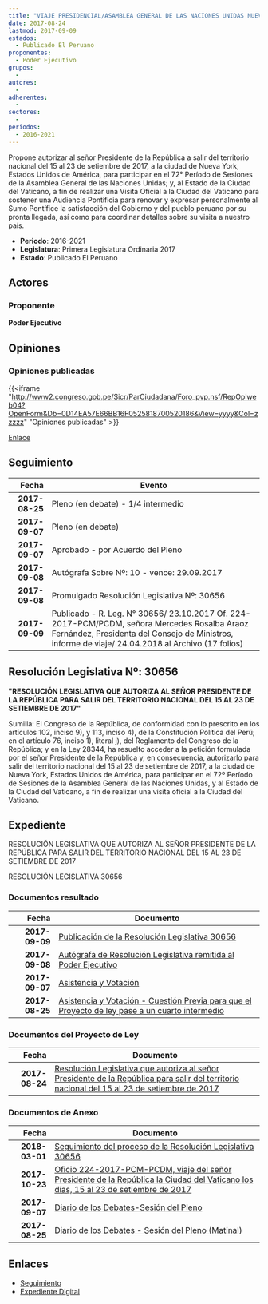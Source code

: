 ```yaml
---
title: "VIAJE PRESIDENCIAL/ASAMBLEA GENERAL DE LAS NACIONES UNIDAS NUEVA YORK, ESTADOS UNIDOS DE AMÉRICA"
date: 2017-08-24
lastmod: 2017-09-09
estados: 
  - Publicado El Peruano
proponentes: 
  - Poder Ejecutivo
grupos: 
  - 
autores: 
  - 
adherentes: 
  - 
sectores: 
  - 
periodos: 
  - 2016-2021
---
```


Propone autorizar al señor Presidente de la República a salir del territorio nacional del 15 al 23 de setiembre de 2017, a la ciudad de Nueva York, Estados Unidos de América, para participar en el 72° Período de Sesiones de la Asamblea General de las Naciones Unidas; y, al Estado de la Ciudad del Vaticano, a fin de realizar una Visita Oficial a la Ciudad del Vaticano para sostener una Audiencia Pontificia para renovar y expresar personalmente al Sumo Pontífice la satisfacción del Gobierno y del pueblo peruano por su pronta llegada, así como para coordinar detalles sobre su visita a nuestro país.

- **Periodo**: 2016-2021
- **Legislatura**: Primera Legislatura Ordinaria 2017
- **Estado**: Publicado El Peruano

## Actores

### Proponente

**Poder Ejecutivo**


## Opiniones

### Opiniones publicadas

{{<iframe "http://www2.congreso.gob.pe/Sicr/ParCiudadana/Foro_pvp.nsf/RepOpiweb04?OpenForm&Db=0D14EA57E66BB16F0525818700520186&View=yyyy&Col=zzzzz" "Opiniones publicadas" >}}

[Enlace](http://www2.congreso.gob.pe/Sicr/ParCiudadana/Foro_pvp.nsf/RepOpiweb04?OpenForm&Db=0D14EA57E66BB16F0525818700520186&View=yyyy&Col=zzzzz)

## Seguimiento

| Fecha | Evento |
|------:|--------|
| **2017-08-25** | Pleno (en debate) - 1/4 intermedio|
| **2017-09-07** | Pleno (en debate)|
| **2017-09-07** | Aprobado - por Acuerdo del Pleno|
| **2017-09-08** | Autógrafa Sobre Nº: 10 - vence: 29.09.2017|
| **2017-09-08** | Promulgado Resolución Legislativa Nº: 30656|
| **2017-09-09** | Publicado - R. Leg. N° 30656/ 23.10.2017 Of. 224-2017-PCM/PCDM, señora Mercedes Rosalba Araoz Fernández, Presidenta del Consejo de Ministros, informe de viaje/ 24.04.2018 al Archivo (17 folios)|

## Resolución Legislativa Nº: 30656

**"RESOLUCIÓN LEGISLATIVA QUE AUTORIZA AL SEÑOR PRESIDENTE DE LA REPÚBLICA PARA SALIR DEL TERRITORIO NACIONAL DEL 15 AL 23 DE SETIEMBRE DE 2017"**

Sumilla: El Congreso de la República, de conformidad con lo prescrito en los artículos 102, inciso 9), y 113, inciso 4), de la Constitución Política del Perú; en el artículo 76, inciso 1), literal j), del Reglamento del Congreso de la República; y en la Ley 28344, ha resuelto acceder a la petición formulada por el señor Presidente de la República y, en consecuencia, autorizarlo para salir del territorio nacional del 15 al 23 de setiembre de 2017, a la ciudad de Nueva York, Estados Unidos de América, para participar en el 72º Período de Sesiones de la Asamblea General de las Naciones Unidas, y al Estado de la Ciudad del Vaticano, a fin de realizar una visita oficial a la Ciudad del Vaticano.


## Expediente

RESOLUCIÓN LEGISLATIVA QUE AUTORIZA AL SEÑOR PRESIDENTE DE LA REPÚBLICA PARA SALIR DEL TERRITORIO NACIONAL DEL 15 AL 23 DE SETIEMBRE DE 2017

RESOLUCIÓN LEGISLATIVA 30656


### Documentos resultado

| Fecha | Documento |
|------:|--------|
| **2017-09-09** | [Publicación de la Resolución Legislativa 30656](http://www.leyes.congreso.gob.pe/Documentos/2016_2021/ADLP/Normas_Legales/30656-RLG.pdf) |
| **2017-09-08** | [Autógrafa de Resolución Legislativa remitida al Poder Ejecutivo](http://www.leyes.congreso.gob.pe/Documentos/2016_2021/Autografas/Ley_y_de_Resolucion_Legislativa/AU0182420170908.pdf) |
| **2017-09-07** | [Asistencia y Votación](http://www.leyes.congreso.gob.pe/Documentos/2016_2021/Asistencia_y_Votacion/Proyectos_de_Ley/AV0182420170907.pdf) |
| **2017-08-25** | [Asistencia y Votación - Cuestión Previa para que el Proyecto de ley pase a un cuarto intermedio](http://www.leyes.congreso.gob.pe/Documentos/2016_2021/Asistencia_y_Votacion/Proyectos_de_Ley/AVCP0182420170825.pdf) |

### Documentos del Proyecto de Ley

| Fecha | Documento |
|------:|--------|
| **2017-08-24** | [Resolución Legislativa que autoriza al señor Presidente de la República para salir del territorio nacional del 15 al 23 de setiembre de 2017](http://www.leyes.congreso.gob.pe/Documentos/2016_2021/Proyectos_de_Ley_y_de_Resoluciones_Legislativas/PL0182420170824.pdf) |

### Documentos de Anexo

| Fecha | Documento |
|------:|--------|
| **2018-03-01** | [Seguimiento del proceso de la Resolución Legislativa 30656](http://www.leyes.congreso.gob.pe/Documentos/2016_2021/Seguimiento_de_Proyectos_de_Ley/01824PL20180301.pdf) |
| **2017-10-23** | [Oficio 224-2017-PCM-PCDM, viaje del señor Presidente de la República la Ciudad del Vaticano los días, 15 al 23 de setiembre de 2017](http://www.leyes.congreso.gob.pe/Documentos/2016_2021/Oficios/Poder_Ejecutivo/OFICIO-224-2017-PCMCDM..PDF) |
| **2017-09-07** | [Diario de los Debates-Sesión del Pleno](http://www2.congreso.gob.pe/Sicr/DiarioDebates/Publicad.nsf/SesionesPleno/05256D6E0073DFE9052581950060EBDD/$FILE/PLO-2017-9.pdf) |
| **2017-08-25** | [Diario de los Debates - Sesión del Pleno (Matinal)](http://www2.congreso.gob.pe/Sicr/DiarioDebates/Publicad.nsf/SesionesPleno/05256D6E0073DFE9052581870077FB1E/$FILE/PLO-2017-7.pdf) |

## Enlaces 

- [Seguimiento](http://www2.congreso.gob.pe/Sicr/TraDocEstProc/CLProLey2016.nsf/f7fff46988ca05b1052578e100829cc7/ae3e1f192bdf5276052581870008366e?OpenDocument)
- [Expediente Digital](http://www2.congreso.gob.pe/Sicr/TraDocEstProc/CLProLey2016.nsf/f7fff46988ca05b1052578e100829cc7/ae3e1f192bdf5276052581870008366e?OpenDocument&Click=05257FB7005EB655.eb71d0cf91d8294e05256cdf006b5706/$Body/0.1C6C)
